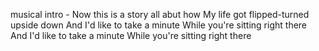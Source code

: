 musical intro -
Now this is a story all abut how
My life got flipped-turned upside down
And I'd like to take a minute
While you're sitting right there
And I'd like to take a minute
While you're sitting right there
